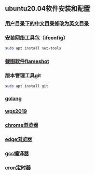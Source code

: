 ## ubuntu20.04软件安装和配置

### [用户目录下的中文目录修改为英文目录](https://github.com/sfdsv/notebook/blob/main/Ubuntu/%E7%94%A8%E6%88%B7%E7%9B%AE%E5%BD%95%E4%B8%8B%E6%94%B9%E4%B8%BA%E8%8B%B1%E6%96%87%E7%9B%AE%E5%BD%95.md)

### 安装网络工具包（ifconfig）
```bash
sudo apt install net-tools
```

### [截图软件flameshot](https://github.com/sfdsv/notebook/blob/main/Ubuntu/ubuntu20.04%E6%88%AA%E5%9B%BE%E5%B7%A5%E5%85%B7flameshot.md)

### 版本管理工具git
```bash
sudo apt install git
```

### [golang](https://github.com/sfdsv/notebook/blob/main/Ubuntu/ubuntu%E5%AE%89%E8%A3%85%E5%92%8C%E5%8D%87%E7%BA%A7go.md)

### [wps2019](https://github.com/sfdsv/notebook/blob/main/Ubuntu/ubuntu20.04%E5%AE%89%E8%A3%85wps2019.md)

### [chrome浏览器](https://github.com/sfdsv/notebook/blob/main/Ubuntu/ubuntu20.04%E5%AE%89%E8%A3%85chrome%E6%B5%8F%E8%A7%88%E5%99%A8.md)

### [edge浏览器](https://github.com/sfdsv/notebook/blob/main/Ubuntu/ubuntu20.04%E5%AE%89%E8%A3%85edge%E6%B5%8F%E8%A7%88%E5%99%A8.md)

### [gcc编译器](https://github.com/sfdsv/notebook/blob/main/Ubuntu/ubuntu%E5%AE%89%E8%A3%85gcc.md)

### [cron定时器](https://github.com/sfdsv/notebook/blob/main/Ubuntu/cron%E5%AE%9A%E6%97%B6%E5%99%A8.md)
